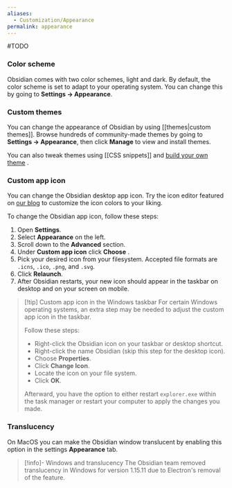 ```yaml
---
aliases:
  - Customization/Appearance
permalink: appearance
---
```

#TODO
### Color scheme

Obsidian comes with two color schemes, light and dark. By default, the color scheme is set to adapt to your operating system. You can change this by going to **Settings → Appearance**.

### Custom themes

You can change the appearance of Obsidian by using [[themes|custom themes]]. Browse hundreds of community-made themes by going to **Settings → Appearance**, then click **Manage** to view and install themes.

You can also tweak themes using [[CSS snippets]] and [build your own theme](https://docs.obsidian.md/Themes/App+themes/Build+a+theme) .

### Custom app icon

You can change the Obsidian desktop app icon. Try the icon editor featured on [our blog](https://obsidian.md/blog/new-obsidian-icon/) to customize the icon colors to your liking.

To change the Obsidian app icon, follow these steps:

1. Open **Settings**.
2. Select **Appearance** on the left.
3. Scroll down to the **Advanced** section.
4. Under **Custom app icon** click **Choose** .
5. Pick your desired icon from your filesystem.  Accepted file formats are `.icns`, `.ico`, `.png`, and `.svg`.
6. Click **Relaunch**.
7. After Obsidian restarts, your new icon should appear in the taskbar on desktop and on your screen on mobile.

> [!tip] Custom app icon in the  Windows taskbar 
> For certain Windows operating systems, an extra step may be needed to adjust the custom app icon in the taskbar.
> 
> Follow these steps:
> - Right-click the Obsidian icon on your taskbar or desktop shortcut.
> - Right-click the name Obsidian (skip this step for the desktop icon).
> - Choose **Properties**.
> - Click **Change Icon**.
> - Locate the icon on your file system.
> - Click **OK**.
> 
> Afterward, you have the option to either restart `explorer.exe` within the task manager or restart your computer to apply the changes you made.

### Translucency

On MacOS you can make the Obsidian window translucent by enabling this option in the settings **Appearance** tab.

> [!info]- Windows and translucency
> The Obsidian team removed translucency in Windows for version 1.15.11 due to Electron's removal of the feature.
